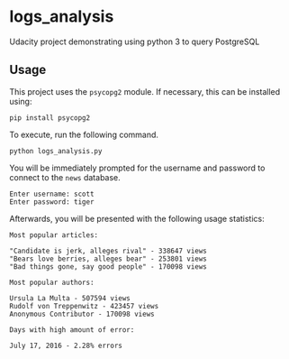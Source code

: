 # logs_analysis
Udacity project demonstrating using python 3 to query PostgreSQL

## Usage

This project uses the `psycopg2` module. If necessary, this can be installed using:

	pip install psycopg2

To execute, run the following command.

	python logs_analysis.py

You will be immediately prompted for the username and password to connect to the `news`
database.
	
	Enter username: scott
	Enter password: tiger

Afterwards, you will be presented with the following usage statistics:

	Most popular articles:
	
	"Candidate is jerk, alleges rival" - 338647 views
	"Bears love berries, alleges bear" - 253801 views
	"Bad things gone, say good people" - 170098 views
	
	Most popular authors:
	
	Ursula La Multa - 507594 views
	Rudolf von Treppenwitz - 423457 views
	Anonymous Contributor - 170098 views
	
	Days with high amount of error:
	
	July 17, 2016 - 2.28% errors
